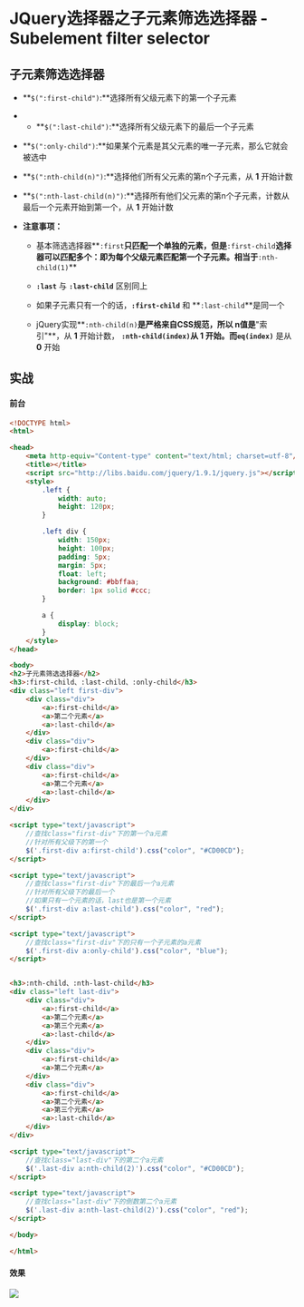# JQuery选择器之子元素筛选选择器 - Subelement filter selector

## 子元素筛选选择器

* **`$(":first-child")`:**选择所有父级元素下的第一个子元素

* * **`$(":last-child")`:**选择所有父级元素下的最后一个子元素

* **`$(":only-child")`:**如果某个元素是其父元素的唯一子元素，那么它就会被选中

* **`$(":nth-child(n)")`:**选择他们所有父元素的第n个子元素，从 **1** 开始计数

* **`$(":nth-last-child(n)")`:**选择所有他们父元素的第n个子元素，计数从最后一个元素开始到第一个，从 **1** 开始计数

* **注意事项：**

	* 基本筛选选择器**`:first`**只匹配一个单独的元素，但是**`:first-child`**选择器可以匹配多个：即为每个父级元素匹配第一个子元素。相当于**`:nth-child(1)`**

	* **`:last`** 与 **`:last-child`** 区别同上

	* 如果子元素只有一个的话，**`:first-child`** 和 **`:last-child`**是同一个

	* jQuery实现**`:nth-child(n)`**是严格来自CSS规范，所以 **n**值是**"索引"**，从 **1** 开始计数， **`:nth-child(index)`**从 **1** 开始。而**`eq(index)`** 是从 **0** 开始

## 实战

#### 前台

```html
<!DOCTYPE html>
<html>

<head>
    <meta http-equiv="Content-type" content="text/html; charset=utf-8"/>
    <title></title>
    <script src="http://libs.baidu.com/jquery/1.9.1/jquery.js"></script>
    <style>
        .left {
            width: auto;
            height: 120px;
        }

        .left div {
            width: 150px;
            height: 100px;
            padding: 5px;
            margin: 5px;
            float: left;
            background: #bbffaa;
            border: 1px solid #ccc;
        }

        a {
            display: block;
        }
    </style>
</head>

<body>
<h2>子元素筛选选择器</h2>
<h3>:first-child、:last-child、:only-child</h3>
<div class="left first-div">
    <div class="div">
        <a>:first-child</a>
        <a>第二个元素</a>
        <a>:last-child</a>
    </div>
    <div class="div">
        <a>:first-child</a>
    </div>
    <div class="div">
        <a>:first-child</a>
        <a>第二个元素</a>
        <a>:last-child</a>
    </div>
</div>

<script type="text/javascript">
    //查找class="first-div"下的第一个a元素
    //针对所有父级下的第一个
    $('.first-div a:first-child').css("color", "#CD00CD");
</script>

<script type="text/javascript">
    //查找class="first-div"下的最后一个a元素
    //针对所有父级下的最后一个
    //如果只有一个元素的话，last也是第一个元素
    $('.first-div a:last-child').css("color", "red");
</script>

<script type="text/javascript">
    //查找class="first-div"下的只有一个子元素的a元素
    $('.first-div a:only-child').css("color", "blue");
</script>


<h3>:nth-child、:nth-last-child</h3>
<div class="left last-div">
    <div class="div">
        <a>:first-child</a>
        <a>第二个元素</a>
        <a>第三个元素</a>
        <a>:last-child</a>
    </div>
    <div class="div">
        <a>:first-child</a>
        <a>第二个元素</a>
    </div>
    <div class="div">
        <a>:first-child</a>
        <a>第二个元素</a>
        <a>第三个元素</a>
        <a>:last-child</a>
    </div>
</div>

<script type="text/javascript">
    //查找class="last-div"下的第二个a元素
    $('.last-div a:nth-child(2)').css("color", "#CD00CD");
</script>

<script type="text/javascript">
    //查找class="last-div"下的倒数第二个a元素
    $('.last-div a:nth-last-child(2)').css("color", "red");
</script>

</body>

</html>
```

#### 效果

![](https://i.imgur.com/YGcCxWM.png)